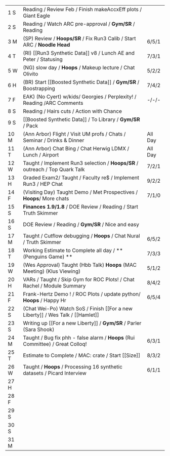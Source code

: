 |      |                                                                                |         |
| ---- | ------------------------------------------------------------------------------ | ------- |
| 1  S | Reading / Review Feb / Finish makeAccxEff plots / Giant Eagle                  |         |
| 2  S | Reading / Watch ARC pre-approval / **Gym/SR** / Reading                        |         |
| 3  M | (SP) Review / **Hoops/SR** / Fix Run3 Calib / Start ARC / **Noodle Head**      | 6/5/1   |
| 4  T | (RI) [[Run3 Synthetic Data]] v8 / Lunch AE and Peter / Statusing               | 7/3/1   |
| 5  W | (NG) slow day / **Hoops** / Makeup lecture / Chat Olivito                      | 5/2/2   |
| 6  H | (BR) Start [[Boosted Synthetic Data]] / **Gym/SR** / Boostrapping              | 7/4/2   |
| 7  F | EAK) (No Cyert) w/kids/ Georgies / Perplexity! / Reading /ARC Comments         | -/-/-   |
| 8  S | Reading / Hairs cuts / Action with Chance                                      |         |
| 9  S | [[Boosted Synthetic Data]] / To Library / **Gym/SR** / Pack                    |         |
| 10 M | (Ann Arbor) Flight / Visit UM profs / Chats / Seminar / Drinks & Dinner        | All Day |
| 11 T | (Ann Arbor) Chat Bing / Chat Herwig LDMX / Lunch / Airport                     | All Day |
| 12 W | Taught / Implement Run3 selection / **Hoops/SR** / outreach / Top Quark Talk   | 7/2/1   |
| 13 H | Graded Exam2/ Taught / Faculty re$ / Implement Run3 / HEP Chat                 | 9/2/2   |
| 14 F | (Visiting Day) Taught Demo / Met Prospectives / **Hoops**/ More chats          | 7/1/0   |
| 15 S | **Finances 1.9/1.8** / DOE Review / Reading / Start Truth Skimmer              |         |
| 16 S | DOE Review / Reading /  **Gym/SR** / Nice and easy                             |         |
| 17 M | Taught / Cutflow debugging / **Hoops** / Chat Nural / Truth Skimmer            | 6/5/2   |
| 18 T | Working Estimate to Complete all day / **(Penguins Game) **                    | 7/3/3   |
| 19 W | (Wes Approval) Taught (Hbb Talk) **Hoops** (MAC Meeting) (Klus Viewing)        | 5/1/2   |
| 20 H | VARs / Taught / Skip Gym for ROC Plots! / Chat Rachel / Module Summary         | 8/4/2   |
| 21 F | Frank-Hertz Demo ! / ROC Plots / update python/ **Hoops** / Happy Hr           | 6/5/4   |
| 22 S | (Chat Wei-Po) Watch SoS / Finish [[For a new Liberty]] / Wes Talk / [[Hamlet]] |         |
| 23 S | Writing up [[For a new Liberty]] / **Gym/SR** / Parler (Sara Shook)            |         |
| 24 M | Taught / Bug fix phh - false alarm / **Hoops** (Rui Committee) / Great Colloq! | 6/3/1   |
| 25 T | Estimate to Complete / MAC: crate / Start [[Size]]                             | 8/3/2   |
| 26 W | Taught / **Hoops** / Processing 16 synthetic datasets / Picard Interview       | 6/1/1   |
| 27 H |                                                                                |         |
| 28 F |                                                                                |         |
| 29 S |                                                                                |         |
| 30 S |                                                                                |         |
| 31 M |                                                                                |         |
